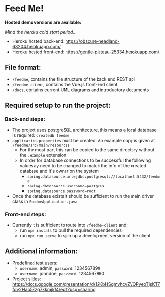 # Feed Me!

**Hosted demo versions are available:**

*Mind the heroku cold start period...*

* Heroku hosted back-end: https://obscure-headland-63204.herokuapp.com/
* Heroku hosted front-end: https://gentle-plateau-25334.herokuapp.com/

## File format:

- `/feedme`, contains the file structure of the back end REST api
- `/feedme-client`, contains the Vue.js front-end client
- `/docs`, contains current UML diagrams and introductory documents

## Required setup to run the project:
### Back-end steps:

- The project uses postgreSQL architecture, this means a local database is required: `createdb feedme`
- `application.properties` must be created. An example copy is given at `/feedme/src/main/resources`
  - For the most part this can be copied to the same directory without the `.example` extension
  - In order for database connections to be successful the following values ay need to be changed to match the info of the created database and it's owner on the system.
    - `spring.datasource.url=jdbc:postgresql://localhost:5432/feedme`
    - `spring.datasource.username=postgres`
    - `spring.datasource.password=root`
- Once the database exists it should be sufficient to run the main driver class in `FeedmeApplication.java`

### Front-end steps:

- Currently it is sufficient to route into `/feedme-client` and:
  - run `npm install` to pull the required dependencies
  - run `npm run serve` to spin up a development version of the client

## Additional information:

* Predefined test users:
    - `username`: admin, `password`: 1234567890
    - `username`: johndoe, `password`: 1234567890
* Project slides: https://docs.google.com/presentation/d/12KbHSgmvhcvZVQPyeoTjsKT7fdy2Hao5Zzg7kkmjkf4/edit?usp=sharing

